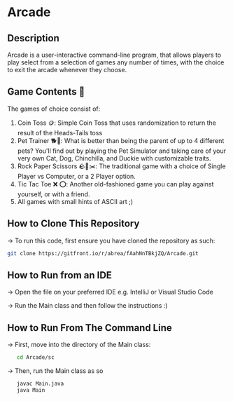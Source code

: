 # Arcade

## Description 
Arcade is a user-interactive command-line program, that allows players to play select from a selection of games any number of times, with the choice to exit the arcade whenever they choose.


## Game Contents 👾
The games of choice consist of:
1. Coin Toss 🪙: Simple Coin Toss that uses randomization to return the result of the Heads-Tails toss
2. Pet Trainer 🐕🦮: What is better than being the parent of up to 4 different pets? You'll find out by playing the Pet Simulator and taking care of your very own Cat, Dog, Chinchilla, and Duckie with customizable traits.
3. Rock Paper Scissors 🪨📄✂️: The traditional game with a choice of Single Player vs Computer, or a 2 Player option. 
4. Tic Tac Toe ❌ ⭕️: Another old-fashioned game you can play against yourself, or with a friend.
5. All games with small hints of ASCII art ;)

## How to Clone This Repository
-> To run this code, first ensure you have cloned the repository as such:
   ```bash
   git clone https://gitfront.io/r/abrea/fAahNnTBkjZQ/Arcade.git
   ```

## How to Run from an IDE

-> Open the file on your preferred IDE e.g. IntelliJ or Visual Studio Code

-> Run the Main class and then follow the instructions :)

## How to Run From The Command Line
-> First, move into the directory of the Main class:
```bash
   cd Arcade/sc
   ```
-> Then, run the Main class as so
```bash
   javac Main.java
   java Main
   ```
